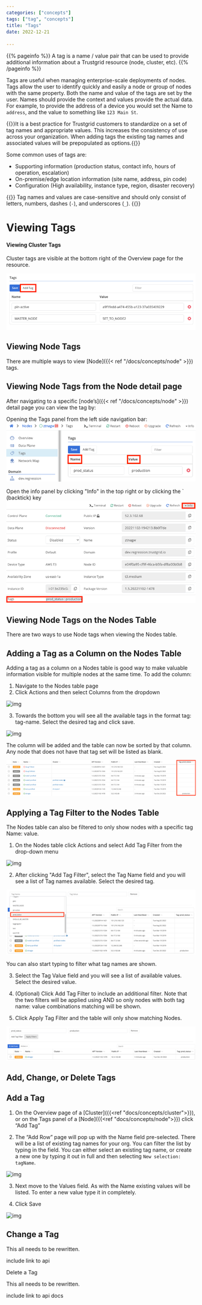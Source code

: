 ```yaml
---
categories: ["concepts"]
tags: ["tag", "concepts"]
title: "Tags"
date: 2022-12-21

---
```


{{% pageinfo %}}
A tag is a name / value pair that can be used to provide additional information about a Trustgrid resource (node, cluster, etc).
{{% /pageinfo %}}

Tags are useful when managing enterprise-scale deployments of nodes. Tags allow the user to identify quickly and easily a node or group of nodes with the same property. Both the name and value of the tags are set by the user. Names should provide the context and values provide the actual data. For example, to provide the address of a device you would set the Name to `address`, and the value to something like `123 Main St`.

{{<alert>}}It is a best practice for Trustgrid customers to standardize on a set of tag names and appropriate values. This increases the consistency of use across your organization. When adding tags the existing tag names and associated values will be prepopulated as options.{{</alert>}}

Some common uses of tags are:

- Supporting information (production status, contact info, hours of operation, escalation)
- On-premise/edge location information (site name, address, pin code)
- Configuration (High availability, instance type, region, disaster recovery)

{{<alert color="warning">}}
Tag names and values are case-sensitive and should only consist of letters, numbers, dashes (`-`), and underscores (`_`).
{{</alert>}}

# Viewing Tags

#### Viewing Cluster Tags

Cluster tags are visible at the bottom right of the Overview page for the resource.

![img](cluster-tags.png)

## Viewing Node Tags

There are multiple ways to view [Node]({{< ref "/docs/concepts/node" >}}) tags.

## Viewing Node Tags from the Node detail page

After navigating to a specific [node’s]({{< ref "/docs/concepts/node" >}}) detail page you can view the tag by:

Opening the Tags panel from the left side navigation bar:
![img](node-tags-yay4.png)

Open the info panel by clicking "Info" in the top right or by clicking the ` (backtick) key
![img](info-panel-nodes2.png)

## Viewing Node Tags on the Nodes Table

There are two ways to use Node tags when viewing the Nodes table.

## Adding a Tag as a Column on the Nodes Table

Adding a tag as a column on a Nodes table is good way to make valuable information visible for multiple nodes at the same time. To add the column:

1. Navigate to the Nodes table page
1. Click Actions and then select Columns from the dropdown

![img](add-column.png)

3. Towards the bottom you will see all the available tags in the format tag: tag-name. Select the desired tag and click save.

![img](select-tag-column.png)

The column will be added and the table can now be sorted by that column. Any node that does not have that tag set will be listed as blank.

![img](tag-column2.png)

## Applying a Tag Filter to the Nodes Table

The Nodes table can also be filtered to only show nodes with a specific tag Name: value.

1. On the Nodes table click Actions and select Add Tag Filter from the drop-down menu

![img](add-tag-filter2.png)

2. After clicking "Add Tag Filter", select the Tag Name field and you will see a list of Tag names available. Select the desired tag.

![img](pick-tag-filter-name2.png)

You can also start typing to filter what tag names are shown.

3. Select the Tag Value field and you will see a list of available values. Select the desired value.

4. (Optional) Click Add Tag Filter to include an additional filter. Note that the two filters will be applied using AND so only nodes with both tag name: value combinations matching will be shown.

5. Click Apply Tag Filter and the table will only show matching Nodes.

![img](applied-filters2.png)

## Add, Change, or Delete Tags

## Add a Tag

1. On the Overview page of a [Cluster]({{<ref "docs/concepts/cluster">}}), or on the Tags panel of a [Node]({{<ref "docs/concepts/node">}}) click “Add Tag”

2. The “Add Row” page will pop up with the Name field pre-selected. There will be a list of existing tag names for your org. You can filter the list by typing in the field. You can either select an existing tag name, or create a new one by typing it out in full and then selecting `New selection: tagName`.

![img](new-tag-name.png)

3. Next move to the Values field. As with the Name existing values will be listed. To enter a new value type it in completely.

1. Click Save

![img](newly-created-tag.png)

## Change a Tag

This all needs to be rewritten.

include link to api

Delete a Tag

This all needs to be rewritten.

include link to api docs

